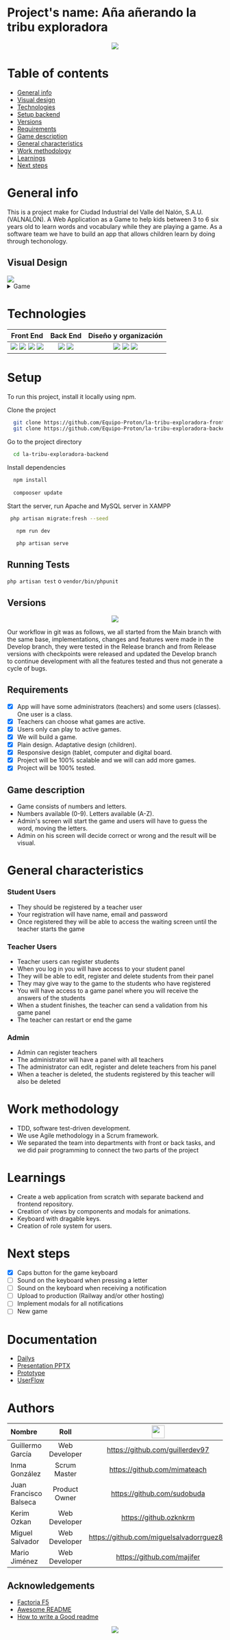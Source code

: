 # Project's name: Aña añerando la tribu exploradora

<p align="center"> <img src="https://github.com/Equipo-Proton/la-tribu-exploradora-frontend/blob/main/src/assets/img/HeaderLogo.png"/> </p>

# Table of contents

- [General info](#general-info)
- [Visual design](#visual-design)
- [Technologies](#technologies)
- [Setup backend](#setup)
- [Versions](#versions)
- [Requirements](#requirements)
- [Game description](#game-description)
- [General characteristics](#general-characteristics)
- [Work methodology](#work-methodology)
- [Learnings](#learnings)
- [Next steps](#next-steps)

# General info

This is a project make for Ciudad Industrial del Valle del Nalón, S.A.U. (VALNALÓN). A Web Application as a Game to help kids between 3 to 6 six years old to learn words and vocabulary while they are playing a game. As a software team we have to build an app that allows children learn by doing through techonology.

## Visual Design

<img src="https://github.com/Equipo-Proton/la-tribu-exploradora-frontend/blob/main/src/assets/gifs/Desktop-APP.gif"/>

<details><summary>Game</summary>

<img src="https://github.com/Equipo-Proton/la-tribu-exploradora-frontend/blob/main/src/assets/gifs/Desktop-Game.gif"/>
</details>

# Technologies

|                                                                                                                                       Front End                                                                                                                                       |                                                                Back End                                                                 |                                                                                             Diseño y organización                                                                                              |
| :-----------------------------------------------------------------------------------------------------------------------------------------------------------------------------------------------------------------------------------------------------------------------------------: | :-------------------------------------------------------------------------------------------------------------------------------------: | :------------------------------------------------------------------------------------------------------------------------------------------------------------------------------------------------------------: |
| <img src="https://github.com/Yelose/Yelose/blob/main/img/vscode.png"> <img src="https://github.com/Yelose/Yelose/blob/main/img/html.png"> <img src="https://github.com/Yelose/Yelose/blob/main/img/bootstrap.png"> <img src="https://github.com/Yelose/Yelose/blob/main/img/css.png"> | <img src="https://github.com/Yelose/Yelose/blob/main/img/php.png"> <img src="https://github.com/Yelose/Yelose/blob/main/img/mysql.png"> | <img src="https://github.com/Yelose/Yelose/blob/main/img/figma.png"> <img src="https://github.com/Yelose/Yelose/blob/main/img/jira.png"> <img src="https://github.com/Yelose/Yelose/blob/main/img/google.png"> |

# Setup

To run this project, install it locally using npm.

Clone the project

```bash
  git clone https://github.com/Equipo-Proton/la-tribu-exploradora-frontend.git
  git clone https://github.com/Equipo-Proton/la-tribu-exploradora-backend.git
```

Go to the project directory

```bash
  cd la-tribu-exploradora-backend
```

Install dependencies

```bash
  npm install
  
  compooser update
```

Start the server, run Apache and MySQL server in XAMPP

```bash
 php artisan migrate:fresh --seed
```

```bash
   npm run dev

   php artisan serve
```

## Running Tests

`php artisan test` o `vendor/bin/phpunit`

## Versions

<p align="center"> <img src="https://github.com/Equipo-Proton/la-tribu-exploradora-frontend/blob/main/src/assets/img/Versions.png"/> </p>
Our workflow in git was as follows, we all started from the Main branch with the same base, implementations, changes and features were made in the Develop branch, they were tested in the Release branch and from Release versions with checkpoints were released and updated the Develop branch to continue development with all the features tested and thus not generate a cycle of bugs.

## Requirements

- [x] App will have some administrators (teachers) and some users (classes). One user is a class.
- [x] Teachers can choose what games are active.
- [x] Users only can play to active games.
- [x] We will build a game.
- [x] Plain design. Adaptative design (children).
- [x] Responsive design (tablet, computer and digital board.
- [x] Project will be 100% scalable and we will can add more games.
- [x] Project will be 100% tested.

## Game description

<ul>
<li>Game consists of numbers and letters.</li>
<li>Numbers available (0-9). Letters available (A-Z).</li>
<li>Admin's screen will start the game and users will have to guess the word, moving the letters.</li>
<li>Admin on his screen will decide correct or wrong and the result will be visual.</li>
</ul>

# General characteristics

### Student Users

- They should be registered by a teacher user
- Your registration will have name, email and password
- Once registered they will be able to access the waiting screen until the teacher starts the game

### Teacher Users

- Teacher users can register students
- When you log in you will have access to your student panel
- They will be able to edit, register and delete students from their panel
- They may give way to the game to the students who have registered
- You will have access to a game panel where you will receive the answers of the students
- When a student finishes, the teacher can send a validation from his game panel
- The teacher can restart or end the game

### Admin

- Admin can register teachers
- The administrator will have a panel with all teachers
- The administrator can edit, register and delete teachers from his panel
- When a teacher is deleted, the students registered by this teacher will also be deleted

# Work methodology

- TDD, software test-driven development.
- We use Agile methodology in a Scrum framework.
- We separated the team into departments with front or back tasks, and we did pair programming to connect the two parts of the project

# Learnings

- Create a web application from scratch with separate backend and frontend repository.
- Creation of views by components and modals for animations.
- Keyboard with dragable keys.
- Creation of role system for users.

# Next steps

- [x] Caps button for the game keyboard
- [ ] Sound on the keyboard when pressing a letter
- [ ] Sound on the keyboard when receiving a notification
- [ ] Upload to production (Railway and/or other hosting)
- [ ] Implement modals for all notifications
- [ ] New game

# Documentation

- [Dailys](https://docs.google.com/document/d/1gGHcJYTPoZo_kbkBN_cQCpXgPu5JvurKWr8xd1vH7Lo/edit)
- [Presentation PPTX](https://docs.google.com/presentation/d/1TiQ86Y-N194oHaoAA1V5erXUQw2_3wZ_YzafjYdXoQs/edit?usp=sharing)
- [Prototype](https://www.figma.com/file/HCGDAXOHXuOM567hPHBryR/Proyecto-Pedag%C3%B3gico?node-id=111%3A3)
- [UserFlow](https://www.figma.com/file/R3aFH6bPeETNHazU5k2zO4/Valnal%C3%B3n-User-Flow?node-id=0%3A1)

# Authors

| Nombre                 |     Roll      | <img src="https://github.com/Yelose/Yelose/blob/main/img/github.png" width="30px" height="30px"> |
| :--------------------- | :-----------: | :----------------------------------------------------------------------------------------------: |
| Guillermo García       | Web Developer |                                 https://github.com/guillerdev97                                  |
| Inma González          | Scrum Master  |                                   https://github.com/mimateach                                   |
| Juan Francisco Balseca | Product Owner |                                   https://github.com/sudobuda                                    |
| Kerim Ozkan            | Web Developer |                                      https://github.ozknkrm                                      |
| Miguel Salvador        | Web Developer |                             https://github.com/miguelsalvadorrguez85                             |
| Mario Jiménez          | Web Developer |                                    https://github.com/majifer                                    |

## Acknowledgements

- [Factoria F5](https://factoriaf5.org/?gclid=Cj0KCQjwy5maBhDdARIsAMxrkw0EF7pGqIr-Pip3eRLWDJxu5McgIqrV4kG3QZg4Z3u8YLn7CBHj-PkaAgfXEALw_wcB)
- [Awesome README](https://github.com/matiassingers/awesome-readme)
- [How to write a Good readme](https://bulldogjob.com/news/449-how-to-write-a-good-readme-for-your-github-project)

<p align="center"> <img src="https://github.com/Equipo-Proton/la-tribu-exploradora-frontend/blob/main/src/assets/img/ProtonTmLogo.png"/> </p>
